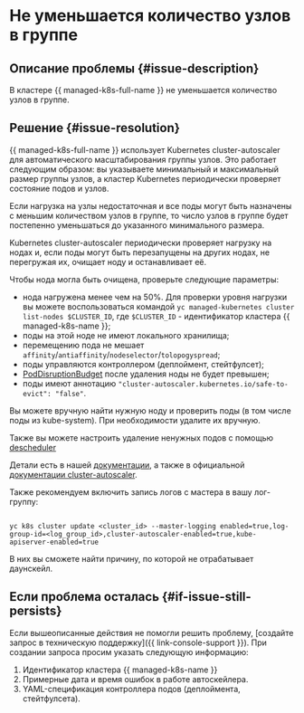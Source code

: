 # Не уменьшается количество узлов в группе


## Описание проблемы {#issue-description}

В кластере {{ managed-k8s-full-name }} не уменьшается количество узлов в группе.

## Решение {#issue-resolution}

{{ managed-k8s-full-name }} использует Kubernetes cluster-autoscaler для автоматического масштабирования группы узлов. Это работает следующим образом: вы указываете минимальный и максимальный размер группы узлов, а кластер Kubernetes периодически проверяет состояние подов и узлов.

Если нагрузка на узлы недостаточная и все поды могут быть назначены с меньшим количеством узлов в группе, то число узлов в группе будет постепенно уменьшаться до указанного минимального размера.

Kubernetes cluster-autoscaler периодически проверяет нагрузку на нодах и, если поды могут быть перезапущены на других нодах, не перегружая их, очищает ноду и останавливает её.

Чтобы нода могла быть очищена, проверьте следующие параметры:
* нода нагружена менее чем на 50%. Для проверки уровня нагрузки вы можете воспользоваться командой `yc managed-kubernetes cluster list-nodes $CLUSTER_ID`, где `$CLUSTER_ID` - идентификатор кластера {{ managed-k8s-name }};
* поды на этой ноде не имеют локального хранилища;
* перемещению пода не мешает `affinity`/`antiaffinity`/`nodeselector`/`tolopogyspread`;
* поды управляются контроллером (деплоймент, стейтфулсет);
* [PodDisruptionBudget](https://kubernetes.io/docs/concepts/workloads/pods/disruptions/#pod-disruption-budgets) после удаления ноды не будет превышен;
* поды имеют аннотацию `"cluster-autoscaler.kubernetes.io/safe-to-evict": "false"`.

Вы можете вручную найти нужную ноду и проверить поды (в том числе поды из kube-system).
При необходимости удалите их вручную.

Также вы можете настроить удаление ненужных подов с помощью [descheduler](https://github.com/kubernetes-sigs/descheduler) 

Детали есть в нашей [документации](../../../managed-kubernetes/qa/cluster-autoscaler.md), а также в официальной [документации cluster-autoscaler](https://github.com/kubernetes/autoscaler/blob/master/cluster-autoscaler/FAQ.md#table-of-contents).

Также рекомендуем включить запись логов с мастера в вашу лог-группу:

```(text)

yc k8s cluster update <cluster_id> --master-logging enabled=true,log-group-id=<log_group_id>,cluster-autoscaler-enabled=true,kube-apiserver-enabled=true

```

В них вы сможете найти причину, по которой не отрабатывает даунскейл.

## Если проблема осталась {#if-issue-still-persists}

Если вышеописанные действия не помогли решить проблему, [создайте запрос в техническую поддержку]({{ link-console-support }}).
При создании запроса просим указать следующую информацию:

1. Идентификатор кластера {{ managed-k8s-name }}
2. Примерные дата и время ошибок в работе автоскейлера.
3. YAML-спецификация контроллера подов (деплоймента, стейтфулсета).
